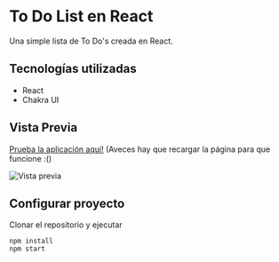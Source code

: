 # To Do List en React
Una simple lista de To Do's creada en React.

## Tecnologías utilizadas
- React
- Chakra UI

## Vista Previa
[Prueba la aplicación aquí!](https://react-todo-app-aanrkme15-pablovrl.vercel.app/) (Aveces hay que recargar la página para que funcione :()

![Vista previa](https://media.giphy.com/media/HMj4Ji1oKuNHQAfwXm/giphy.gif)

## Configurar proyecto
Clonar el repositorio y ejecutar 
```console
npm install
npm start
```

